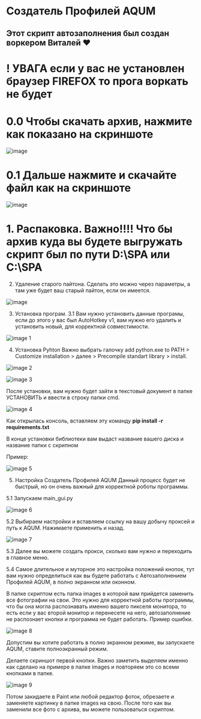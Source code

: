 
# Создатель Профилей AQUM

## Этот скрипт автозаполнения был создан воркером Виталей ❤️

# ! УВАГА если у вас не установлен браузер FIREFOX то прога воркать не будет

# 0.0 Чтобы скачать архив, нажмите как показано на скриншоте

![image](https://github.com/user-attachments/assets/557d07e0-4068-41b5-a67f-77f929fc0fd6)



# 0.1 Дальше нажмите и скачайте файл как на скриншоте


![image](https://github.com/user-attachments/assets/e51d6630-f286-4618-a608-3892d038fbf2)



# 1. Распаковка. Важно!!!! Что бы архив куда вы будете выгружать скрипт был по пути D:\SPA или C:\SPA

2. Удаление старого пайтона. Сделать это можно через параметры, а там уже будет ваш старый пайтон, если он имеется.


![image](https://github.com/user-attachments/assets/25b55224-5ab1-4aab-94e8-0fa20f7b6afe)


3. Установка програм.
3.1 Вам нужно установить данные програмы, если до этого у вас был AutoHotkey v1, вам нужно его удалить и установить новый, для корректной совместимости.

![image 1](https://github.com/user-attachments/assets/5918fc93-f75d-47bf-9bec-87eb6377015e)


4. Установка Pyhton
Важно выбрать галочку add python.exe to PATH > Customize installation > далее > Precompile standart library > install.


![image 2](https://github.com/user-attachments/assets/62b34d05-7cc2-4117-82da-7739321c5fbf)


![image 3](https://github.com/user-attachments/assets/17c50ece-0149-47af-a031-5e9d60fcb8fe)



После установки, вам нужно будет зайти в текстовый документ в папке УСТАНОВИТЬ и ввести в строку папки cmd. 


![image 4](https://github.com/user-attachments/assets/309aeed6-077e-4ed5-bb0a-ac4d88df0486)


Как открылась консоль, вставляем эту команду     **pip install -r requirements.txt**

В конце установки библиотеки вам выдаст название вашего диска и название папки с скрипном

Пример:

![image 5](https://github.com/user-attachments/assets/4c4fa611-0df4-4e2f-841c-84693ec27c96)



5. Настройка Создатель Профилей AQUM
Данный процесс будет не быстрый, но он очень важный для корректной роботы программы.

5.1 Запускаем main_gui.py

![image 6](https://github.com/user-attachments/assets/3f3e09eb-6a4a-4ebf-9344-50fd9d1fce37)



5.2 Выбираем настройки и вставляем ссылку на вашу добычу проксей и путь к AQUM.
Нажимаете применить и назад.

![image 7](https://github.com/user-attachments/assets/000c2a5a-36ae-4c55-aded-2ed8b531db6b)



5.3 Далее вы можете создать прокси, сколько вам нужно и переходить в главное меню.

5.4 Самое длительное и муторное это настройка положений кнопок, тут вам нужно определиться как вы будете работать с Автозаполнением Профилей AQUM, в полно экранном или оконном.

В папке скриптом есть папка images в которой вам прийдется заменить все фотографии на свои. Это нужно для корректной работы программы, что бы она могла распознавать именно вашего пикселя монитора, то есть если у вас второй монитор и перенесете на него, автозаполнение не распознает кнопки и программа не будет работать. Пример ошибки.

![image 8](https://github.com/user-attachments/assets/97934df0-93d4-4f54-b558-e987992f2372)



Допустим вы хотите работать в полно экранном режиме, вы запускаете AQUM, ставите полноэкранный режим.

Делаете скриншот первой кнопки. Важно заметить выделяем именно как сделано на примере в папке images и повторяем это со всеми кнопками в папке.

![image 9](https://github.com/user-attachments/assets/50a740c7-f596-4d02-b69a-d623f770aae6)


Потом закидаете в Paint или любой редактор фоток, обрезаете и заменяете картинку в папке images на свою.
После того как вы заменили все фото с архива, вы можете пользоваться скриптом.
